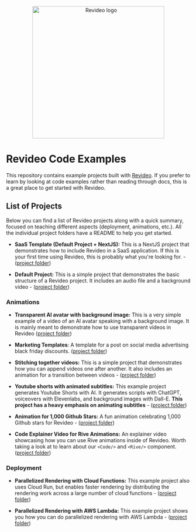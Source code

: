 <br/>
<p align="center">
  <a href="https://re.video">
    <picture>
      <source media="(prefers-color-scheme: dark)" srcset="./logo_dark.svg">
      <img width="360" alt="Revideo logo" src="./logo.svg">
    </picture>
  </a>
</p>


# Revideo Code Examples

This repository contains example projects built with [Revideo](https://github.com/redotvideo/revideo). If you prefer to learn by looking at code examples rather than reading through docs, this is a great place to get started with Revideo.

## List of Projects

Below you can find a list of Revideo projects along with a quick summary, focused on teaching different aspects (deployment, animations, etc.). All the individual project folders have a README to help you get started.

- **SaaS Template (Default Project + NextJS):** This is a NextJS project that demonstrates how to include Revideo in a SaaS application. If this is your first time using Revideo, this is probably what you're looking for. - ([project folder](https://github.com/redotvideo/revideo-examples/tree/main/saas-template))

- **Default Project:** This is a simple project that demonstrates the basic structure of a Revideo project. It includes an audio file and a background video - ([project folder](https://github.com/redotvideo/revideo-examples/tree/main/default))

### Animations

- **Transparent AI avatar with background image:** This is a very simple example of a video of an AI avatar speaking with a background image. It is mainly meant to demonstrate how to use transparent videos in Revideo ([project folder](https://github.com/redotvideo/revideo-examples/tree/main/github-stars-celebration))

- **Marketing Templates**: A template for a post on social media advertising black friday discounts. ([project folder](https://github.com/redotvideo/examples/tree/main/marketing-templates))

- **Stitching together videos:** This is a simple project that demonstrates how you can append videos one after another. It also includes an animation for a transition between videos - ([project folder](https://github.com/redotvideo/revideo-examples/tree/main/stitching-videos))

- **Youtube shorts with animated subtitles:** This example project generates Youtube Shorts with AI. It generates scripts with ChatGPT, voiceovers with Elevenlabs, and background images with Dall-E. **This project has a heavy emphasis on animating subtitles** - ([project folder](https://github.com/redotvideo/revideo-examples/tree/main/youtube-shorts))

- **Animation for 1,000 Github Stars:** A fun animation celebrating 1,000 Github stars for Revideo - ([project folder](https://github.com/redotvideo/revideo-examples/tree/main/youtube-shorts))

- **Code Explainer Video for Rive Animations:** An explainer video showcasing how you can use Rive animations inside of Revideo. Worth taking a look at to learn about our `<Code/>` and `<Rive/>` component. ([project folder](https://github.com/redotvideo/examples/tree/main/rive-explanation-video))
  
### Deployment

- **Parallelized Rendering with Cloud Functions:** This example project also uses Cloud Run, but enables faster rendering by distributing the rendering work across a large number of cloud functions - ([project folder](https://github.com/redotvideo/revideo-examples/tree/main/google-cloud-run-parallelized))

- **Parallelized Rendering with AWS Lambda:** This example project shows you how you can do parallelized rendering with AWS Lambda - ([project folder](https://github.com/redotvideo/revideo-examples/tree/main/parallelized-aws-lambda))

